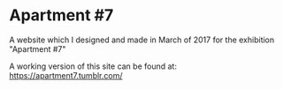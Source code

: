 # Apartment \#7

A website which I designed and made in March of 2017 for the exhibition "Apartment \#7"

A working version of this site can be found at: https://apartment7.tumblr.com/

